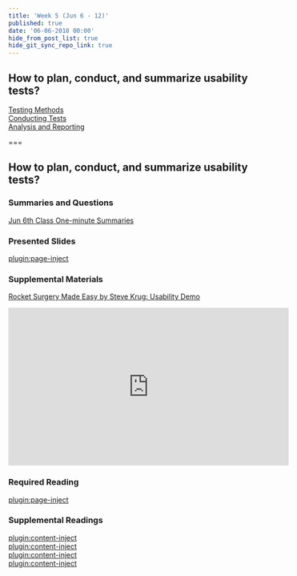 ```yaml
---
title: 'Week 5 (Jun 6 - 12)'
published: true
date: '06-06-2018 00:00'
hide_from_post_list: true
hide_git_sync_repo_link: true
---
```


## How to plan, conduct, and summarize usability tests?  
[Testing Methods](https://demo.hibbittsdesign.org/cmpt-363-182/pdfs/cmpt-363-182-usability-testing.pdf#page=5)  
[Conducting Tests](https://demo.hibbittsdesign.org/cmpt-363-182/pdfs/cmpt-363-182-usability-testing.pdf#page=31)  
[Analysis and Reporting](https://demo.hibbittsdesign.org/cmpt-363-182/pdfs/cmpt-363-182-usability-testing.pdf#page=101)  

===

## **How to plan, conduct, and summarize usability tests?**

### Summaries and Questions  
[Jun 6th Class One-minute Summaries](https://canvas.sfu.ca/courses/41288/assignments/329328)

### Presented Slides  
[plugin:page-inject](/all-slides/week-05)

### Supplemental Materials  
[Rocket Surgery Made Easy by Steve Krug: Usability Demo](https://www.youtube.com/watch?v=QckIzHC99Xc)  
<div class="embed-responsive embed-responsive-4by3"><iframe width="560" height="315" src="https://www.youtube.com/embed/QckIzHC99Xc" frameborder="0" allowfullscreen></iframe></div>

### Required Reading  
[plugin:page-inject](/all-readings/week-05)

### Supplemental Readings  
[plugin:content-inject](/ux-techniques-guide/how-to-plan-conduct-and-summarize-usability-tests/usability-testing-formal)  
[plugin:content-inject](/ux-techniques-guide/how-to-plan-conduct-and-summarize-usability-tests/usability-test-surveys)  
[plugin:content-inject](/ux-techniques-guide/how-to-plan-conduct-and-summarize-usability-tests/usability-test-tasks)  
[plugin:content-inject](/ux-techniques-guide/how-to-plan-conduct-and-summarize-usability-tests/usability-testing-informal)  

